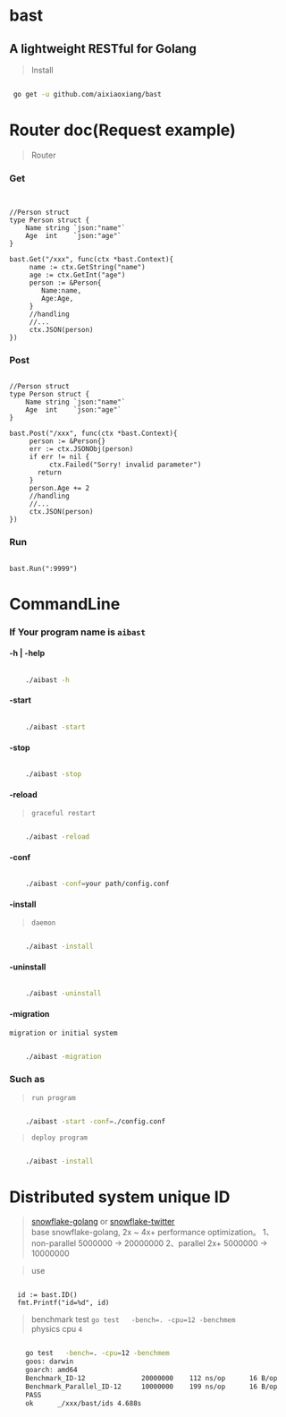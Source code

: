 # bast

## A lightweight RESTful  for Golang


> Install

``` bash

 go get -u github.com/aixiaoxiang/bast

 ```

# Router doc(Request example)

> Router
 

### Get

``` golang


//Person struct 
type Person struct {
	Name string `json:"name"`
	Age  int    `json:"age"` 
}

bast.Get("/xxx", func(ctx *bast.Context){
     name := ctx.GetString("name")
     age := ctx.GetInt("age") 
     person := &Person{
        Name:name,
        Age:Age, 
     }
     //handling
     //...
     ctx.JSON(person)
})

```
 

### Post

``` golang

//Person struct 
type Person struct {
	Name string `json:"name"`
	Age  int    `json:"age"` 
} 

bast.Post("/xxx", func(ctx *bast.Context){
     person := &Person{}  
     err := ctx.JSONObj(person)
     if err != nil {
          ctx.Failed("Sorry! invalid parameter")
	   return
     }
     person.Age += 2
     //handling
     //...
     ctx.JSON(person)
}) 

```

### Run 

``` golang

bast.Run(":9999")

```
  

# CommandLine

### If Your program name is ``` aibast ```

#### -h | -help

``` bash

    ./aibast -h

```

#### -start   

``` bash

    ./aibast -start

```

#### -stop

``` bash

    ./aibast -stop

```

#### -reload    

> ``` graceful restart  ```

``` bash

    ./aibast -reload

```

#### -conf 

``` bash

    ./aibast -conf=your path/config.conf 

```


#### -install 

> ``` daemon ```


``` bash

    ./aibast -install

```


#### -uninstall 

``` bash

    ./aibast -uninstall

```
 

#### -migration 
 
` migration or initial system `

``` bash

    ./aibast -migration

```



### Such as

> ``` run program ```


``` bash  

    ./aibast -start -conf=./config.conf 

```


> ``` deploy program ```


``` bash  

    ./aibast -install

```

# Distributed system unique ID    

> [snowflake-golang](https://github.com/bwmarrin/snowflake)  or [snowflake-twitter](https://github.com/twitter/snowflake)   
base snowflake-golang, 2x ~ 4x+ performance optimization。 
  1、non-parallel 5000000 -> 20000000 
  2、parallel  2x+ 5000000 -> 10000000 

> use  

``` golang

  id := bast.ID()
  fmt.Printf("id=%d", id)

```

> benchmark test ``` go test   -bench=. -cpu=12 -benchmem ```   
physics cpu ``` 4 ```

``` bash

    go test   -bench=. -cpu=12 -benchmem 
    goos: darwin
    goarch: amd64 
    Benchmark_ID-12              20000000    112 ns/op      16 B/op     1 allocs/op
    Benchmark_Parallel_ID-12     10000000    199 ns/op      16 B/op     1 allocs/op
    PASS
    ok      _/xxx/bast/ids 4.688s

```
